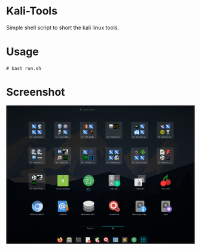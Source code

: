 # Kali-Tools
Simple shell script to short the kali linux tools.
# Usage
    # bash run.sh
# Screenshot
<img src="Screenshot.png" alt="screenshot">
